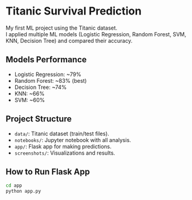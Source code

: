 # Titanic Survival Prediction

My first ML project using the Titanic dataset.  
I applied multiple ML models (Logistic Regression, Random Forest, SVM, KNN, Decision Tree) and compared their accuracy.

## Models Performance
- Logistic Regression: ~79%
- Random Forest: ~83% (best)
- Decision Tree: ~74%
- KNN: ~66%
- SVM: ~60%

## Project Structure
- `data/`: Titanic dataset (train/test files).
- `notebooks/`: Jupyter notebook with all analysis.
- `app/`: Flask app for making predictions.
- `screenshots/`: Visualizations and results.

## How to Run Flask App
```bash
cd app
python app.py
